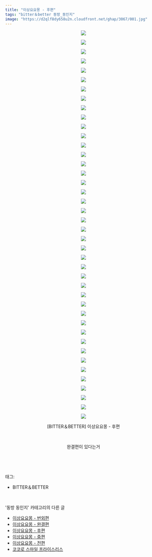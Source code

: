 ```yaml
---
title: "이상요요몽 - 후편"
tags: "bitter＆better 동방_동인지"
image: "https://d2qlf8dy658u2n.cloudfront.net/ghap/3067/001.jpg"
---
```

<div class="article">
<p style="text-align: center; clear: none; float: none;"><img src="{{ site.imgserver12 }}/ghap/3067/001.jpg"/></p>
<p style="text-align: center; clear: none; float: none;"><img src="{{ site.imgserver12 }}/ghap/3067/002.jpg"/></p>
<p style="text-align: center; clear: none; float: none;"><img src="{{ site.imgserver12 }}/ghap/3067/003.jpg"/></p>
<p style="text-align: center; clear: none; float: none;"><img src="{{ site.imgserver12 }}/ghap/3067/004.jpg"/></p>
<p style="text-align: center; clear: none; float: none;"><img src="{{ site.imgserver12 }}/ghap/3067/005.jpg"/></p>
<p style="text-align: center; clear: none; float: none;"><img src="{{ site.imgserver12 }}/ghap/3067/006.jpg"/></p>
<p style="text-align: center; clear: none; float: none;"><img src="{{ site.imgserver12 }}/ghap/3067/007.jpg"/></p>
<p style="text-align: center; clear: none; float: none;"><img src="{{ site.imgserver12 }}/ghap/3067/008.jpg"/></p>
<p style="text-align: center; clear: none; float: none;"><img src="{{ site.imgserver12 }}/ghap/3067/009.jpg"/></p>
<p style="text-align: center; clear: none; float: none;"><img src="{{ site.imgserver12 }}/ghap/3067/010.jpg"/></p>
<p style="text-align: center; clear: none; float: none;"><img src="{{ site.imgserver12 }}/ghap/3067/011.jpg"/></p>
<p style="text-align: center; clear: none; float: none;"><img src="{{ site.imgserver12 }}/ghap/3067/012.jpg"/></p>
<p style="text-align: center; clear: none; float: none;"><img src="{{ site.imgserver12 }}/ghap/3067/013.jpg"/></p>
<p style="text-align: center; clear: none; float: none;"><img src="{{ site.imgserver12 }}/ghap/3067/014.jpg"/></p>
<p style="text-align: center; clear: none; float: none;"><img src="{{ site.imgserver12 }}/ghap/3067/015.jpg"/></p>
<p style="text-align: center; clear: none; float: none;"><img src="{{ site.imgserver12 }}/ghap/3067/016.jpg"/></p>
<p style="text-align: center; clear: none; float: none;"><img src="{{ site.imgserver12 }}/ghap/3067/017.jpg"/></p>
<p style="text-align: center; clear: none; float: none;"><img src="{{ site.imgserver12 }}/ghap/3067/018.jpg"/></p>
<p style="text-align: center; clear: none; float: none;"><img src="{{ site.imgserver12 }}/ghap/3067/019.jpg"/></p>
<p style="text-align: center; clear: none; float: none;"><img src="{{ site.imgserver12 }}/ghap/3067/020.jpg"/></p>
<p style="text-align: center; clear: none; float: none;"><img src="{{ site.imgserver12 }}/ghap/3067/021.jpg"/></p>
<p style="text-align: center; clear: none; float: none;"><img src="{{ site.imgserver12 }}/ghap/3067/022.jpg"/></p>
<p style="text-align: center; clear: none; float: none;"><img src="{{ site.imgserver12 }}/ghap/3067/023.jpg"/></p>
<p style="text-align: center; clear: none; float: none;"><img src="{{ site.imgserver12 }}/ghap/3067/024.jpg"/></p>
<p style="text-align: center; clear: none; float: none;"><img src="{{ site.imgserver12 }}/ghap/3067/025.jpg"/></p>
<p style="text-align: center; clear: none; float: none;"><img src="{{ site.imgserver12 }}/ghap/3067/026.jpg"/></p>
<p style="text-align: center; clear: none; float: none;"><img src="{{ site.imgserver12 }}/ghap/3067/027.jpg"/></p>
<p style="text-align: center; clear: none; float: none;"><img src="{{ site.imgserver12 }}/ghap/3067/028.jpg"/></p>
<p style="text-align: center; clear: none; float: none;"><img src="{{ site.imgserver12 }}/ghap/3067/029.jpg"/></p>
<p style="text-align: center; clear: none; float: none;"><img src="{{ site.imgserver12 }}/ghap/3067/030.jpg"/></p>
<p style="text-align: center; clear: none; float: none;"><img src="{{ site.imgserver12 }}/ghap/3067/031.jpg"/></p>
<p style="text-align: center; clear: none; float: none;"><img src="{{ site.imgserver12 }}/ghap/3067/032.jpg"/></p>
<p style="text-align: center; clear: none; float: none;"><img src="{{ site.imgserver12 }}/ghap/3067/033.jpg"/></p>
<p style="text-align: center; clear: none; float: none;"><img src="{{ site.imgserver12 }}/ghap/3067/034.jpg"/></p>
<p style="text-align: center; clear: none; float: none;"><img src="{{ site.imgserver12 }}/ghap/3067/035.jpg"/></p>
<p style="text-align: center; clear: none; float: none;"><img src="{{ site.imgserver12 }}/ghap/3067/036.jpg"/></p>
<p style="text-align: center; clear: none; float: none;"><img src="{{ site.imgserver12 }}/ghap/3067/037.jpg"/></p>
<p style="text-align: center; clear: none; float: none;"><img src="{{ site.imgserver12 }}/ghap/3067/038.jpg"/></p>
<p style="text-align: center; clear: none; float: none;"><img src="{{ site.imgserver12 }}/ghap/3067/039.jpg"/></p>
<p style="text-align: center; clear: none; float: none;"><img src="{{ site.imgserver12 }}/ghap/3067/040.jpg"/></p>
<p style="text-align: center; clear: none; float: none;"><img src="{{ site.imgserver12 }}/ghap/3067/041.jpg"/></p>
<p style="text-align: center; clear: none; float: none;"><img src="{{ site.imgserver12 }}/ghap/3067/042.jpg"/></p>
<p style="text-align: center; clear: none; float: none;">[BITTER＆BETTER] 이상요요몽 - 후편</p>
<p style="text-align: center; clear: none; float: none;"><br/></p>
<p style="text-align: center; clear: none; float: none;">완결편이 있다는거</p>
<p><br/></p>
</div><br/>
<div class="tagTrail">
<p>태그: </p>
<ul>
<li>BITTER＆BETTER</li>
</ul>
</div><br/>
<div class="another">
<p>'동방 동인지' 카테고리의 다른 글</p>
<ul>
<li><a href="/ghap_3069">이상요요몽 - 번외편</a></li>
<li><a href="/ghap_3068">이상요요몽 - 완결편</a></li>
<li><a href="/ghap_3067">이상요요몽 - 후편</a></li>
<li><a href="/ghap_3066">이상요요몽 - 중편</a></li>
<li><a href="/ghap_3065">이상요요몽 - 전편</a></li>
<li><a href="/ghap_3064">코코로 스마일 프라이스리스</a></li>
</ul>
</div><br/>
<div class="cb_module cb_fluid">
<div class="cb_wrt cb_profile">
</div><!-- commentList close -->
</div><br/>
